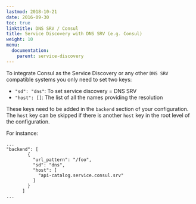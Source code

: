```yaml
---
lastmod: 2018-10-21
date: 2016-09-30
toc: true
linktitle: DNS SRV / Consul
title: Service Discovery with DNS SRV (e.g. Consul)
weight: 10
menu:
  documentation:
    parent: service-discovery
---
```

To integrate Consul as the Service Discovery or any other `DNS SRV` compatible systems you only need to set two keys:

- `"sd": "dns"`: To set service discovery = DNS SRV
- `"host": []`: The list of all the names providing the resolution

These keys need to be added in the `backend` section of your configuration. The `host` key can be skipped if there is another `host` key in the root level of the configuration.

For instance:

    ...
    "backend": [
            {
              "url_pattern": "/foo",
              "sd": "dns",
              "host": [
                "api-catalog.service.consul.srv"
              ]
            }
          ]
    ...

